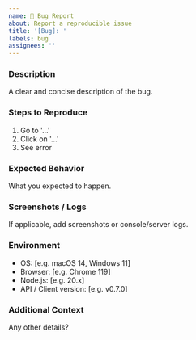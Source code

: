 ```yaml
---
name: 🐛 Bug Report
about: Report a reproducible issue
title: '[Bug]: '
labels: bug
assignees: ''
---
```


### Description

A clear and concise description of the bug.

### Steps to Reproduce

1. Go to '...'
2. Click on '...'
3. See error

### Expected Behavior

What you expected to happen.

### Screenshots / Logs

If applicable, add screenshots or console/server logs.

### Environment

- OS: [e.g. macOS 14, Windows 11]
- Browser: [e.g. Chrome 119]
- Node.js: [e.g. 20.x]
- API / Client version: [e.g. v0.7.0]

### Additional Context

Any other details?
